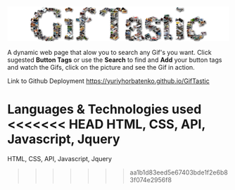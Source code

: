 ![](img/header.png)

A dynamic web page that alow you to search any Gif's you want. Click sugested **Button Tags** or use the **Search** to find and **Add** your button tags and watch the Gifs, click on the picture and see the Gif in action.

Link to Github Deployment
https://yuriyhorbatenko.github.io/GifTastic

Languages & Technologies used
<<<<<<< HEAD
HTML, CSS, API, Javascript, Jquery
=======
HTML, CSS, API, Javascript, Jquery
>>>>>>> aa1b1d83eed5e67403bde1f2e6b83f074e2956f8
